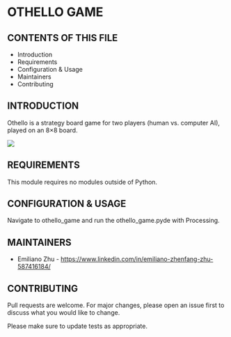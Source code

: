 # OTHELLO GAME

CONTENTS OF THIS FILE
---------------------

 * Introduction
 * Requirements
 * Configuration & Usage
 * Maintainers
 * Contributing


INTRODUCTION
------------

Othello is a strategy board game for two players (human vs. computer AI),
played on an 8×8 board.

<img src="https://media.giphy.com/media/lnUWX6NVAGaVbngod9/giphy.gif">


REQUIREMENTS
------------

This module requires no modules outside of Python.


CONFIGURATION & USAGE
-------------

Navigate to othello_game and run the othello_game.pyde with Processing.


MAINTAINERS
-----------

 * Emiliano Zhu - https://www.linkedin.com/in/emiliano-zhenfang-zhu-587416184/


CONTRIBUTING
-----------

Pull requests are welcome. For major changes, please open an issue first to
discuss what you would like to change.

Please make sure to update tests as appropriate.